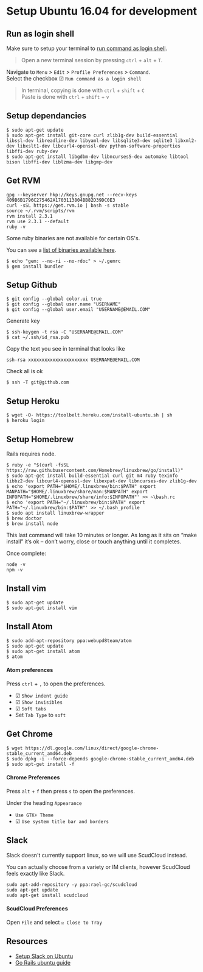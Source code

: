 # Setup Ubuntu 16.04 for development

## Run as login shell

Make sure to setup your terminal to [run command as login shell](http://askubuntu.com/questions/333446/what-does-run-command-as-a-login-shell-do).

> Open a new terminal session by pressing `ctrl` + `alt` + `T`.

Navigate to `Menu` > `Edit` > `Profile Preferences` > `Command`.<br>
Select the checkbox ☑ `Run command as a login shell`

> In terminal, copying is done with `ctrl` + `shift` + `C` <br>
Paste is done with `ctrl` + `shift` + `v`

## Setup dependancies

```
$ sudo apt-get update
$ sudo apt-get install git-core curl zlib1g-dev build-essential libssl-dev libreadline-dev libyaml-dev libsqlite3-dev sqlite3 libxml2-dev libxslt1-dev libcurl4-openssl-dev python-software-properties libffi-dev ruby-dev
$ sudo apt-get install libgdbm-dev libncurses5-dev automake libtool bison libffi-dev liblzma-dev libgmp-dev
```

## Get RVM

```
gpg --keyserver hkp://keys.gnupg.net --recv-keys 409B6B1796C275462A1703113804BB82D39DC0E3
curl -sSL https://get.rvm.io | bash -s stable
source ~/.rvm/scripts/rvm
rvm install 2.3.1
rvm use 2.3.1 --default
ruby -v
```

Some ruby binaries are not available for certain OS's.

You can see a [list of binaries available here](http://rvm.io/binaries/).

```
$ echo "gem: --no-ri --no-rdoc" > ~/.gemrc
$ gem install bundler
```

## Setup Github

```
$ git config --global color.ui true
$ git config --global user.name "USERNAME"
$ git config --global user.email "USERNAME@EMAIL.COM"
```

Generate key

```
$ ssh-keygen -t rsa -C "USERNAME@EMAIL.COM"
$ cat ~/.ssh/id_rsa.pub
```

Copy the text you see in terminal that looks like

```
ssh-rsa xxxxxxxxxxxxxxxxxxxxxx USERNAME@EMAIL.COM
```

Check all is ok

```
$ ssh -T git@github.com
```

## Setup Heroku

```
$ wget -O- https://toolbelt.heroku.com/install-ubuntu.sh | sh
$ heroku login
```

## Setup Homebrew

Rails requires node.

```
$ ruby -e "$(curl -fsSL https://raw.githubusercontent.com/Homebrew/linuxbrew/go/install)"
$ sudo apt-get install build-essential curl git m4 ruby texinfo libbz2-dev libcurl4-openssl-dev libexpat-dev libncurses-dev zlib1g-dev
$ echo 'export PATH="$HOME/.linuxbrew/bin:$PATH" export MANPATH="$HOME/.linuxbrew/share/man:$MANPATH" export INFOPATH="$HOME/.linuxbrew/share/info:$INFOPATH"' >> ~\bash.rc
$ echo 'export PATH="~/.linuxbrew/bin:$PATH" export PATH="~/.linuxbrew/bin:$PATH"' >> ~/.bash_profile
$ sudo apt install linuxbrew-wrapper
$ brew doctor
$ brew install node
```
This last command will take 10 minutes or longer.
As long as it sits on “make install” it’s ok – don’t worry, close or touch anything until it completes.

Once complete:

```
node -v
npm -v
```

## Install vim

```
$ sudo apt-get update
$ sudo apt-get install vim
```

## Install Atom

```
$ sudo add-apt-repository ppa:webupd8team/atom
$ sudo apt-get update
$ sudo apt-get install atom
$ atom
```

#### Atom preferences

Press `ctrl` + `,` to open the preferences.

* ☑ `Show indent guide`
* ☑ `Show invisibles`
* ☑ `Soft tabs`
* Set `Tab Type` to `soft`

## Get Chrome

```
$ wget https://dl.google.com/linux/direct/google-chrome-stable_current_amd64.deb
$ sudo dpkg -i --force-depends google-chrome-stable_current_amd64.deb
$ sudo apt-get install -f
```

#### Chrome Preferences

Press `alt` + `f` then press `s` to open the preferences.

Under the heading `Appearance`
* `Use GTK+ Theme`
* ☑ `Use system title bar and borders`


## Slack

Slack doesn't currently support linux, so we will use ScudCloud instead.

You can actually choose from a variety or IM clients, however ScudCloud feels exactly like Slack.

```
sudo apt-add-repository -y ppa:rael-gc/scudcloud
sudo apt-get update
sudo apt-get install scudcloud
```

#### ScudCloud Preferences

Open `File` and select  `☑ Close to Tray`

## Resources
* [Setup Slack on Ubuntu](http://www.makeuseof.com/tag/linux-loving-slack-users-heres-an-app-for-you/)
* [Go Rails ubuntu guide](https://gorails.com/setup/ubuntu/16.04)
